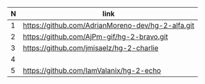 N| link
--|--------------------------------------------------
1|https://github.com/AdrianMoreno-dev/hg-2-alfa.git
2|https://github.com/AjPm-gif/hg-2-bravo.git
3|https://github.com/jmisaelz/hg-2-charlie
4|
5|https://github.com/IamValanix/hg-2-echo

